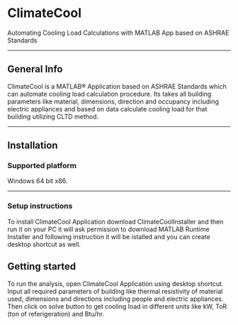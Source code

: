 # ClimateCool
Automating Cooling Load Calculations with MATLAB App based on ASHRAE Standards
***
## General Info
ClimateCool is a MATLAB® Application based on ASHRAE Standards which can automate cooling load calculation procedure. Its takes all building parameters like material, dimensions, direction and occupancy including electric appliances and based on data calculate cooling load for that building utilizing CLTD method. 
***
## Installation
### Supported platform 
Windows 64 bit x86.
***
### Setup instructions
To install ClimateCool Application download ClimateCoolInstaller and then run it on your PC it will ask permission to download MATLAB Runtime Installer and following instruction it will be istalled and you can create desktop shortcut as well.

## Getting started
To run the analysis, open ClimateCool Application using desktop shortcut. Input all required parameters of building like thermal resistivity of material used, dimensions and directions including people and electric appliances. Then click on solve button to get cooling load in different units like kW, ToR (ton of referigeration) and Btu/hr. 

